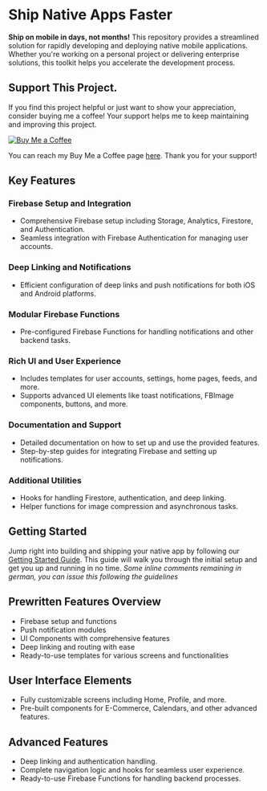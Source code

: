 # Ship Native Apps Faster

**Ship on mobile in days, not months!** This repository provides a streamlined solution for rapidly developing and deploying native mobile applications. Whether you're working on a personal project or delivering enterprise solutions, this toolkit helps you accelerate the development process.

## Support This Project.

If you find this project helpful or just want to show your appreciation, consider buying me a coffee! Your support helps me to keep maintaining and improving this project.

[![Buy Me a Coffee](https://img.shields.io/badge/Buy%20Me%20a%20Coffee-%23FFDD00.svg?&style=flat-square&logo=buy-me-a-coffee&logoColor=black)](https://buymeacoffee.com/calipsow?new=1)

You can reach my Buy Me a Coffee page [here](https://buymeacoffee.com/calipsow?new=1). Thank you for your support!

## Key Features

### Firebase Setup and Integration
- Comprehensive Firebase setup including Storage, Analytics, Firestore, and Authentication.
- Seamless integration with Firebase Authentication for managing user accounts.

### Deep Linking and Notifications
- Efficient configuration of deep links and push notifications for both iOS and Android platforms.

### Modular Firebase Functions
- Pre-configured Firebase Functions for handling notifications and other backend tasks.

### Rich UI and User Experience
- Includes templates for user accounts, settings, home pages, feeds, and more.
- Supports advanced UI elements like toast notifications, FBImage components, buttons, and more.

### Documentation and Support
- Detailed documentation on how to set up and use the provided features.
- Step-by-step guides for integrating Firebase and setting up notifications.

### Additional Utilities
- Hooks for handling Firestore, authentication, and deep linking.
- Helper functions for image compression and asynchronous tasks.

## Getting Started

Jump right into building and shipping your native app by following our [Getting Started Guide](./documentations/Get_Started.md). This guide will walk you through the initial setup and get you up and running in no time.
*Some inline comments remaining in german, you can issue this following the guidelines*

## Prewritten Features Overview
- Firebase setup and functions
- Push notification modules
- UI Components with comprehensive features
- Deep linking and routing with ease
- Ready-to-use templates for various screens and functionalities

## User Interface Elements
- Fully customizable screens including Home, Profile, and more.
- Pre-built components for E-Commerce, Calendars, and other advanced features.

## Advanced Features
- Deep linking and authentication handling.
- Complete navigation logic and hooks for seamless user experience.
- Ready-to-use Firebase Functions for handling backend processes.
